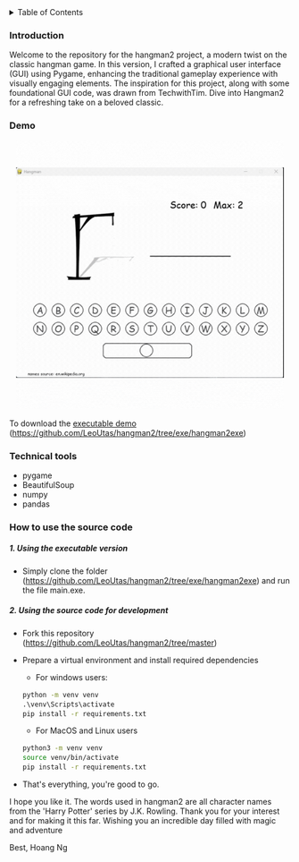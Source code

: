 <details>
  <summary>Table of Contents</summary>
  <ol>
    <li>
      <a href="#introduction">Introduction</a>
    </li>
    <li><a href="#demo">Demo</a></li>
    <li><a href="#technical-tools">Technical Tools</a></li>
    <li><a href="#how-to-use-the-source-code">How to use the source code</a></li>
  </ol>
</details>

### Introduction

Welcome to the repository for the hangman2 project, a modern twist on the classic hangman game. In this version, I crafted a graphical user interface (GUI) using Pygame, enhancing the traditional gameplay experience with visually engaging elements. The inspiration for this project, along with some foundational GUI code, was drawn from TechwithTim. Dive into Hangman2 for a refreshing take on a beloved classic.

### Demo

<p align="center">
  <a href="Video URL">
    <img src="/video/hangman2.gif" width="480" alt="Alt text for the image"/>
  </a>
</p>

To download the <a href="https://github.com/LeoUtas/hangman2/tree/exe/hangman2exe" target="_blank" rel="noopener noreferrer"> executable demo </a> (https://github.com/LeoUtas/hangman2/tree/exe/hangman2exe)

### Technical tools

-   pygame
-   BeautifulSoup
-   numpy
-   pandas

### How to use the source code

##### 1. Using the executable version

-   Simply clone the folder (https://github.com/LeoUtas/hangman2/tree/exe/hangman2exe) and run the file main.exe.

##### 2. Using the source code for development

-   Fork this repository (https://github.com/LeoUtas/hangman2/tree/master)
-   Prepare a virtual environment and install required dependencies

    -   For windows users:

    ```cmd
    python -m venv venv
    .\venv\Scripts\activate
    pip install -r requirements.txt
    ```

    -   For MacOS and Linux users

    ```bash
    python3 -m venv venv
    source venv/bin/activate
    pip install -r requirements.txt
    ```

-   That's everything, you're good to go.

I hope you like it. The words used in hangman2 are all character names from the 'Harry Potter' series by J.K. Rowling. Thank you for your interest and for making it this far. Wishing you an incredible day filled with magic and adventure

Best,
Hoang Ng
